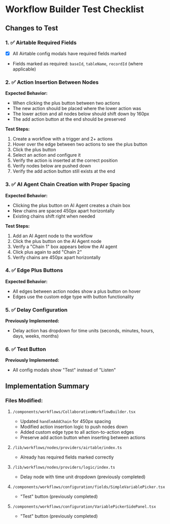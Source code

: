 # Workflow Builder Test Checklist

## Changes to Test

### 1. ✅ Airtable Required Fields
- [x] All Airtable config modals have required fields marked
- Fields marked as required: `baseId`, `tableName`, `recordId` (where applicable)

### 2. ✅ Action Insertion Between Nodes
**Expected Behavior:**
- When clicking the plus button between two actions
- The new action should be placed where the lower action was
- The lower action and all nodes below should shift down by 160px
- The add action button at the end should be preserved

**Test Steps:**
1. Create a workflow with a trigger and 2+ actions
2. Hover over the edge between two actions to see the plus button
3. Click the plus button
4. Select an action and configure it
5. Verify the action is inserted at the correct position
6. Verify nodes below are pushed down
7. Verify the add action button still exists at the end

### 3. ✅ AI Agent Chain Creation with Proper Spacing
**Expected Behavior:**
- Clicking the plus button on AI Agent creates a chain box
- New chains are spaced 450px apart horizontally
- Existing chains shift right when needed

**Test Steps:**
1. Add an AI Agent node to the workflow
2. Click the plus button on the AI Agent node
3. Verify a "Chain 1" box appears below the AI agent
4. Click plus again to add "Chain 2"
5. Verify chains are 450px apart horizontally

### 4. ✅ Edge Plus Buttons
**Expected Behavior:**
- All edges between action nodes show a plus button on hover
- Edges use the custom edge type with button functionality

### 5. ✅ Delay Configuration
**Previously Implemented:**
- Delay action has dropdown for time units (seconds, minutes, hours, days, weeks, months)

### 6. ✅ Test Button
**Previously Implemented:**
- All config modals show "Test" instead of "Listen"

## Implementation Summary

### Files Modified:
1. `/components/workflows/CollaborativeWorkflowBuilder.tsx`
   - Updated `handleAddChain` for 450px spacing
   - Modified action insertion logic to push nodes down
   - Added custom edge type to all action-to-action edges
   - Preserve add action button when inserting between actions

2. `/lib/workflows/nodes/providers/airtable/index.ts`
   - Already has required fields marked correctly

3. `/lib/workflows/nodes/providers/logic/index.ts`
   - Delay node with time unit dropdown (previously completed)

4. `/components/workflows/configuration/fields/SimpleVariablePicker.tsx`
   - "Test" button (previously completed)

5. `/components/workflows/configuration/VariablePickerSidePanel.tsx`
   - "Test" button (previously completed)